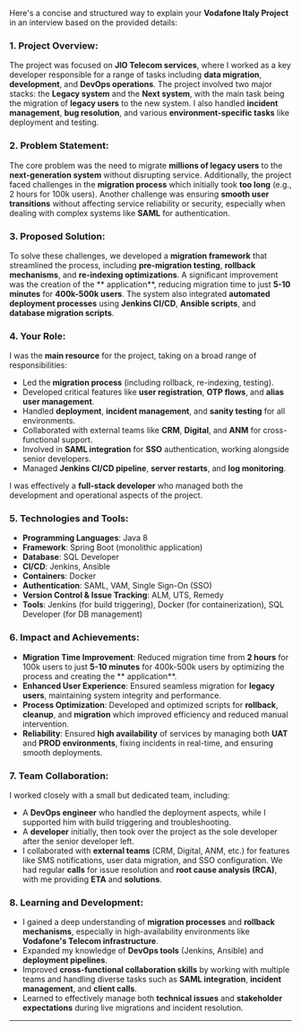 Here's a concise and structured way to explain your
**Vodafone Italy Project** in an interview based on the provided details:

### 1. **Project Overview**:
The project was focused on **JIO Telecom services**, where I worked as a key developer responsible for a range of tasks including **data migration**, **development**, and **DevOps operations**. The project involved two major stacks: the **Legacy system** and the **Next system**, with the main task being the migration of **legacy users** to the new system. I also handled **incident management**, **bug resolution**, and various **environment-specific tasks** like deployment and testing.

### 2. **Problem Statement**:
The core problem was the need to migrate **millions of legacy users** to the **next-generation system** without disrupting service. Additionally, the project faced challenges in the **migration process** which initially took **too long** (e.g., 2 hours for 100k users). Another challenge was ensuring **smooth user transitions** without affecting service reliability or security, especially when dealing with complex systems like **SAML** for authentication.

### 3. **Proposed Solution**:
To solve these challenges, we developed a **migration framework** that streamlined the process, including **pre-migration testing**, **rollback mechanisms**, and **re-indexing optimizations**. A significant improvement was the creation of the ** application**, reducing migration time to just **5-10 minutes** for **400k-500k users**. The system also integrated **automated deployment processes** using **Jenkins CI/CD**, **Ansible scripts**, and **database migration scripts**.

### 4. **Your Role**:
I was the **main resource** for the project, taking on a broad range of responsibilities:
- Led the **migration process** (including rollback, re-indexing, testing).
- Developed critical features like **user registration**, **OTP flows**, and **alias user management**.
- Handled **deployment**, **incident management**, and **sanity testing** for all environments.
- Collaborated with external teams like **CRM**, **Digital**, and **ANM** for cross-functional support.
- Involved in **SAML integration** for **SSO** authentication, working alongside senior developers.
- Managed **Jenkins CI/CD pipeline**, **server restarts**, and **log monitoring**.

I was effectively a **full-stack developer** who managed both the development and operational aspects of the project.

### 5. **Technologies and Tools**:
- **Programming Languages**: Java 8
- **Framework**: Spring Boot (monolithic application)
- **Database**: SQL Developer
- **CI/CD**: Jenkins, Ansible
- **Containers**: Docker
- **Authentication**: SAML, VAM, Single Sign-On (SSO)
- **Version Control & Issue Tracking**: ALM, UTS, Remedy
- **Tools**: Jenkins (for build triggering), Docker (for containerization), SQL Developer (for DB management)

### 6. **Impact and Achievements**:
- **Migration Time Improvement**: Reduced migration time from **2 hours** for 100k users to just **5-10 minutes** for 400k-500k users by optimizing the process and creating the ** application**.
- **Enhanced User Experience**: Ensured seamless migration for **legacy users**, maintaining system integrity and performance.
- **Process Optimization**: Developed and optimized scripts for **rollback**, **cleanup**, and **migration** which improved efficiency and reduced manual intervention.
- **Reliability**: Ensured **high availability** of services by managing both **UAT** and **PROD environments**, fixing incidents in real-time, and ensuring smooth deployments.

### 7. **Team Collaboration**:
I worked closely with a small but dedicated team, including:
- A **DevOps engineer** who handled the deployment aspects, while I supported him with build triggering and troubleshooting.
- A **developer** initially, then took over the project as the sole developer after the senior developer left.
- I collaborated with **external teams** (CRM, Digital, ANM, etc.) for features like SMS notifications, user data migration, and SSO configuration. We had regular **calls** for issue resolution and **root cause analysis (RCA)**, with me providing **ETA** and **solutions**.

### 8. **Learning and Development**:
- I gained a deep understanding of **migration processes** and **rollback mechanisms**, especially in high-availability environments like **Vodafone's Telecom infrastructure**.
- Expanded my knowledge of **DevOps tools** (Jenkins, Ansible) and **deployment pipelines**.
- Improved **cross-functional collaboration skills** by working with multiple teams and handling diverse tasks such as **SAML integration**, **incident management**, and **client calls**.
- Learned to effectively manage both **technical issues** and **stakeholder expectations** during live migrations and incident resolution.

---